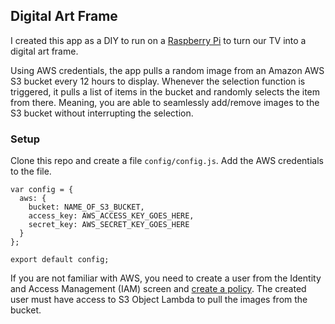 ## Digital Art Frame
I created this app as a DIY to run on a [Raspberry Pi](https://www.raspberrypi.com/) to turn our TV into a digital art frame.

Using AWS credentials, the app pulls a random image from an Amazon AWS S3 bucket every 12 hours to display. Whenever the selection function is triggered, it pulls a list of items in the bucket and randomly selects the item from there. Meaning, you are able to seamlessly add/remove images to the S3 bucket without interrupting the selection.

### Setup
Clone this repo and create a file `config/config.js`. Add the AWS credentials to the file.

```
var config = {
  aws: {
    bucket: NAME_OF_S3_BUCKET,
    access_key: AWS_ACCESS_KEY_GOES_HERE,
    secret_key: AWS_SECRET_KEY_GOES_HERE
  }
};

export default config;
```

If you are not familiar with AWS, you need to create a user from the Identity and Access Management (IAM) screen and [create a policy](https://docs.aws.amazon.com/IAM/latest/UserGuide/access_policies_create.html). The created user must have access to S3 Object Lambda to pull the images from the bucket.